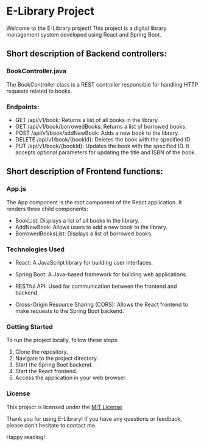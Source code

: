 
# **E-Library Project**

Welcome to the E-Library project! This project is a digital library management system developed using React and Spring Boot. 

## **Short description of Backend controllers:**
    
### **BookController.java**
The BookController class is a REST controller responsible for handling HTTP requests related to books.

### **Endpoints:**
* GET /api/v1/book: Returns a list of all books in the library.
* GET /api/v1/book/borrowedBooks: Returns a list of borrowed books.
* POST /api/v1/book/addNewBook: Adds a new book to the library.
* DELETE /api/v1/book/{bookId}: Deletes the book with the specified ID.
* PUT /api/v1/book/{bookId}: Updates the book with the specified ID. It accepts optional parameters for updating the title and ISBN of the book.

## **Short description of Frontend functions:**

### **App.js**

The App component is the root component of the React application.
It renders three child components:

* BookList: Displays a list of all books in the library.
* AddNewBook: Allows users to add a new book to the library.
* BorrowedBooksList: Displays a list of borrowed books.

### Technologies Used
* React: A JavaScript library for building user interfaces.
* Spring Boot: A Java-based framework for building web applications.

* RESTful API: Used for communication between the frontend and backend.
* Cross-Origin Resource Sharing (CORS): Allows the React frontend to make requests to the Spring Boot backend.

### Getting Started

To run the project locally, follow these steps:

1. Clone the repository.
2. Navigate to the project directory.
3. Start the Spring Boot backend.
4. Start the React frontend.
5. Access the application in your web browser.

### License

This project is licensed under the [MIT License](https://github.com/Vadim-ATL/E-Library-FullStack-Project-React-Spring-Boot-/blob/main/LICENSE.md)


Thank you for using E-Library! If you have any questions or feedback, please don't hesitate to contact me. 

Happy reading!

